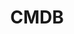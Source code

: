 ---
title: CMDB
description: 配置管理数据库还是一个经久不衰的话题，我们一起继续研究下去。
image: img/cmdb.jpeg

# Badge style
style:
    background: "#2a9d8f"
    color: "#fff"
---